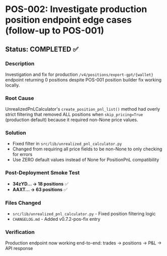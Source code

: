 # POS-002: Investigate production position endpoint edge cases (follow-up to POS-001)

## Status: COMPLETED ✅

### Description
Investigation and fix for production `/v4/positions/export-gpt/{wallet}` endpoint returning 0 positions despite POS-001 position builder fix working locally.

### Root Cause
UnrealizedPnLCalculator's `create_position_pnl_list()` method had overly strict filtering that removed ALL positions when `skip_pricing=True` (production default) because it required non-None price values.

### Solution
- Fixed filter in `src/lib/unrealized_pnl_calculator.py`
- Changed from requiring all price fields to be non-None to only checking for errors
- Use ZERO default values instead of None for PositionPnL compatibility

### Post-Deployment Smoke Test
- **34zYD... → 18 positions** ✅
- **AAXT... → 63 positions** ✅

### Files Changed
- `src/lib/unrealized_pnl_calculator.py` - Fixed position filtering logic
- `CHANGELOG.md` - Added v0.7.2-pos-fix entry

### Verification
Production endpoint now working end-to-end: trades → positions → P&L → API response 